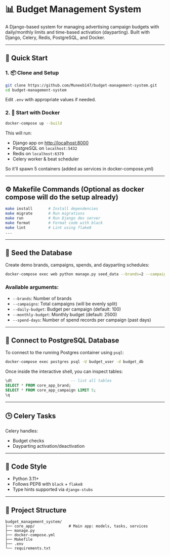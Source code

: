 # 📊 Budget Management System

A Django-based system for managing advertising campaign budgets with daily/monthly limits and time-based activation (dayparting). Built with Django, Celery, Redis, PostgreSQL, and Docker.

---

## 🚀 Quick Start

### 1. 📦 Clone and Setup

```bash
git clone https://github.com/Muneeb147/budget-management-system.git
cd budget-management-system
```

Edit `.env` with appropriate values if needed.

### 2. 🐳 Start with Docker

```bash
docker-compose up --build
```

This will run:

- Django app on [http://localhost:8000](http://localhost:8000)
- PostgreSQL on `localhost:5432`
- Redis on `localhost:6379`
- Celery worker & beat scheduler

So it'll spawn 5 containers (added as services in docker-compose.yml)

---

## ⚙️ Makefile Commands (Optional as docker compose will do the setup already)

```bash
make install       # Install dependencies
make migrate       # Run migrations
make run           # Run Django dev server
make format        # Format code with black
make lint          # Lint using flake8
...
```

---

## 🧪 Seed the Database

Create demo brands, campaigns, spends, and dayparting schedules:

```bash
docker-compose exec web python manage.py seed_data --brands=2 --campaigns=10 --spend-days=7 --daily-budget=75 --monthly-budget=1500
```

### Available arguments:

- `--brands`: Number of brands
- `--campaigns`: Total campaigns (will be evenly split)
- `--daily-budget`: Budget per campaign (default: 100)
- `--monthly-budget`: Monthly budget (default: 2500)
- `--spend-days`: Number of spend records per campaign (past days)

---

## 🔗 Connect to PostgreSQL Database

To connect to the running Postgres container using `psql`:

```bash
docker-compose exec postgres psql -U budget_user -d budget_db
```


Once inside the interactive shell, you can inspect tables:

```sql
\dt                          -- list all tables
SELECT * FROM core_app_brand;
SELECT * FROM core_app_campaign LIMIT 5;
\q    
```

---

## 🕒 Celery Tasks

Celery handles:

- Budget checks
- Dayparting activation/deactivation

---

## 🧼 Code Style

- Python 3.11+
- Follows PEP8 with `black` + `flake8`
- Type hints supported via `django-stubs`

---

## 📁 Project Structure

```
budget_management_system/
├── core_app/               # Main app: models, tasks, services
├── manage.py
├── docker-compose.yml
├── Makefile
├── .env
└── requirements.txt
```

